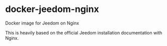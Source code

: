 # docker-jeedom-nginx
Docker image for Jeedom on Nginx

This is heavily based on the official Jeedom installation documentation with Nginx.
